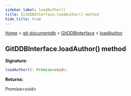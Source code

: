 ```yaml
---
sidebar_label: loadAuthor()
title: GitDDBInterface.loadAuthor() method
hide_title: true
---
```


[Home](./index.md) &gt; [git-documentdb](./git-documentdb.md) &gt; [GitDDBInterface](./git-documentdb.gitddbinterface.md) &gt; [loadAuthor](./git-documentdb.gitddbinterface.loadauthor.md)

## GitDDBInterface.loadAuthor() method

<b>Signature:</b>

```typescript
loadAuthor(): Promise<void>;
```
<b>Returns:</b>

Promise&lt;void&gt;


